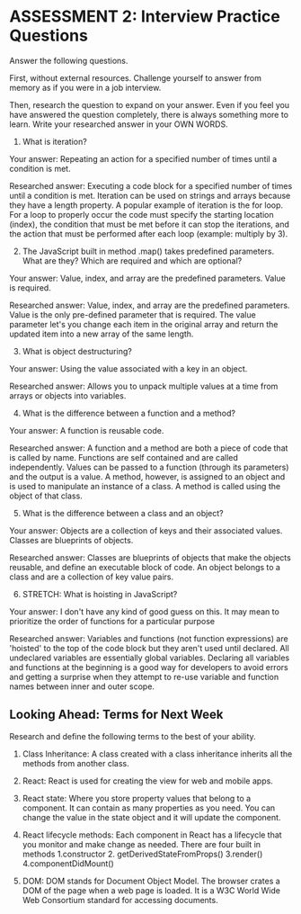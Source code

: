 # ASSESSMENT 2: Interview Practice Questions

Answer the following questions.

First, without external resources. Challenge yourself to answer from memory as if you were in a job interview.

Then, research the question to expand on your answer. Even if you feel you have answered the question completely, there is always something more to learn. Write your researched answer in your OWN WORDS.

1. What is iteration?

  Your answer: Repeating an action for a specified number of times until a condition is met.

  Researched answer:
  Executing a code block for a specified number of times until a condition is met. Iteration can be used on strings and arrays because they have a length property. A popular example of iteration is the for loop. For a loop to properly occur the code must specify the starting location (index), the condition that must be met before it can stop the iterations, and the action that must be performed after each loop (example: multiply by 3).


2. The JavaScript built in method .map() takes predefined parameters. What are they? Which are required and which are optional?

  Your answer: Value, index, and array are the predefined parameters. Value is required.

  Researched answer:
  Value, index, and array are the predefined parameters. Value is the only pre-defined parameter that is required. The value parameter let's you change each item in the original array and return the updated item into a new array of the same length.


3. What is object destructuring?

  Your answer: Using the value associated with a key in an object.

  Researched answer:
  Allows you to unpack multiple values at a time from arrays or objects into variables.


4. What is the difference between a function and a method?

  Your answer: A function is reusable code.

  Researched answer:
  A function and a method are both a piece of code that is called by name. Functions are self contained and are called independently. Values can be passed to a function (through its parameters) and the output is a value. A method, however, is assigned to an object and is used to manipulate an instance of a class. A method is called using the object of that class.


5. What is the difference between a class and an object?

  Your answer:
  Objects are a collection of keys and their associated values. Classes are blueprints of objects.

  Researched answer:
  Classes are blueprints of objects that make the objects reusable, and define an executable block of code. An object belongs to a class and are a collection of key  value pairs.


6. STRETCH: What is hoisting in JavaScript?

  Your answer:
  I don't have any kind of good guess on this. It may mean to prioritize the order of functions for a particular purpose

  Researched answer:
  Variables and functions (not function expressions) are 'hoisted' to the top of the code block but they aren't used until declared. All undeclared variables are essentially global variables. Declaring all variables and functions at the beginning is a good way for developers to avoid errors and getting a surprise when they attempt to re-use variable and function names between inner and outer scope.


## Looking Ahead: Terms for Next Week

Research and define the following terms to the best of your ability.

1. Class Inheritance: A class created with a class inheritance inherits all the methods from another class.

2. React: React is used for creating the view for web and mobile apps.

3. React state: Where you store property values that belong to a component. It can contain as many properties as you need. You can change the value in the state object and it will update the component.

4. React lifecycle methods: Each component in React has a lifecycle that you monitor and make change as needed. There are four built in methods 1.constructor 2. getDerivedStateFromProps() 3.render() 4.componentDidMount()

5. DOM: DOM stands for Document Object Model. The browser crates a DOM of the page when a web page is loaded. It is a W3C World Wide Web Consortium standard for accessing documents.
